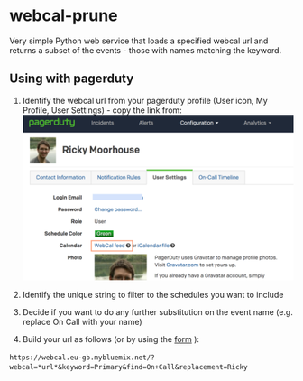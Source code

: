 # webcal-prune

Very simple Python web service that loads a specified webcal url and returns a subset of the events - those with names matching the keyword.

## Using with pagerduty

1. Identify the webcal url from your pagerduty profile (User icon, My Profile, User Settings) - copy the link from:
![Pagerduty profile](webcal-link.png?raw=true)

2. Identify the unique string to filter to the schedules you want to include

3. Decide if you want to do any further substitution on the event name (e.g. replace On Call with your name)

3. Build your url as follows (or by using the [form](https://webcal.eu-gb.mybluemix.net/) ):

```https://webcal.eu-gb.mybluemix.net/?webcal=*url*&keyword=Primary&find=On+Call&replacement=Ricky```
